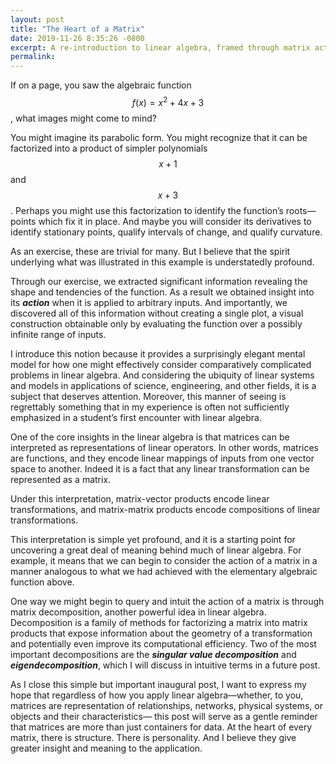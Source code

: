```yaml
---
layout: post
title: "The Heart of a Matrix"
date: 2019-11-26 8:35:26 -0800
excerpt: A re-introduction to linear algebra, framed through matrix action.
permalink:
---
```


If on a page, you saw the algebraic function $$f(x) = x^2 + 4x + 3$$, what images might come to mind?

You might imagine its parabolic form. You might recognize that it can be factorized into a product of simpler polynomials $$x + 1$$ and $$x + 3$$. Perhaps you might use this factorization to identify the function’s roots—points which fix it in place. And maybe you will consider its derivatives to identify stationary points, qualify intervals of change, and qualify curvature.

As an exercise, these are trivial for many. But I believe that the spirit underlying what was illustrated in this example is understatedly profound.

Through our exercise, we extracted significant information revealing the shape and tendencies of the function. As a result we obtained insight into its _**action**_ when it is applied to arbitrary inputs. And importantly, we discovered all of this information without creating a single plot, a visual construction obtainable only by evaluating the function over a possibly infinite range of inputs.

I introduce this notion because it provides a surprisingly elegant mental model for how one might effectively consider comparatively complicated problems in linear algebra. And considering the ubiquity of linear systems and models in applications of science, engineering, and other fields, it is a subject that deserves attention. Moreover, this manner of seeing is regrettably something that in my experience is often not sufficiently emphasized in a student’s first encounter with linear algebra.

One of the core insights in the linear algebra is that matrices can be interpreted as representations of linear operators. In other words, matrices are functions, and they encode linear mappings of inputs from one vector space to another. Indeed it is a fact that any linear transformation can be represented as a matrix.

Under this interpretation, matrix-vector products encode linear transformations, and matrix-matrix products encode compositions of linear transformations.

This interpretation is simple yet profound, and it is a starting point for uncovering a great deal of meaning behind much of linear algebra. For example, it means that we can begin to consider the action of a matrix in a manner analogous to what we had achieved with the elementary algebraic function above.

One way we might begin to query and intuit the action of a matrix is through matrix decomposition, another powerful idea in linear algebra. Decomposition is a family of methods for factorizing a matrix into matrix products that expose information about the geometry of a transformation and potentially even improve its computational efficiency. Two of the most important decompositions are the _**singular value decomposition**_ and _**eigendecomposition**_, which I will discuss in intuitive terms in a future post.

As I close this simple but important inaugural post, I want to express my hope that regardless of how you apply linear algebra—whether, to you, matrices are representation of relationships, networks, physical systems, or objects and their characteristics— this post will serve as a gentle reminder that matrices are more than just containers for data. At the heart of every matrix, there is structure. There is personality. And I believe they give greater insight and meaning to the application.
